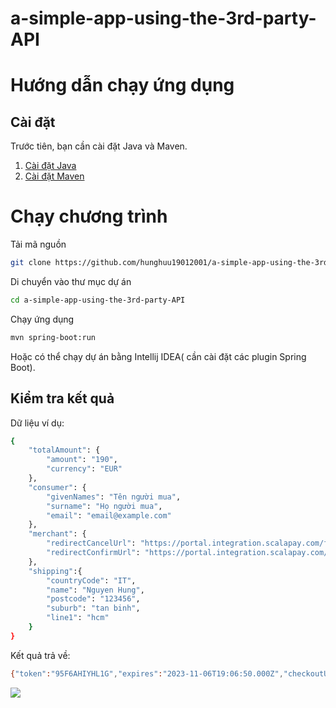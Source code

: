 # a-simple-app-using-the-3rd-party-API
# Hướng dẫn chạy ứng dụng

## Cài đặt

Trước tiên, bạn cần cài đặt Java và Maven.

1. [Cài đặt Java](https://www.oracle.com/java/technologies/javase-downloads.html)
2. [Cài đặt Maven](https://maven.apache.org/download.cgi)

# Chạy chương trình
Tải mã nguồn
```bash
git clone https://github.com/hunghuu19012001/a-simple-app-using-the-3rd-party-API.git

```
Di chuyển vào thư mục dự án
```bash
cd a-simple-app-using-the-3rd-party-API
```
Chạy ứng dụng
```bash
mvn spring-boot:run
```
Hoặc có thể chạy dự án bằng Intellij IDEA( cần cài đặt các plugin Spring Boot).
## Kiểm tra kết quả

Dữ liệu ví dụ: 
```bash
{
    "totalAmount": {
        "amount": "190",
        "currency": "EUR"
    },
    "consumer": {
        "givenNames": "Tên người mua",
        "surname": "Họ người mua",
        "email": "email@example.com"
    },
    "merchant": {
        "redirectCancelUrl": "https://portal.integration.scalapay.com/failure-url",
        "redirectConfirmUrl": "https://portal.integration.scalapay.com/success-url"
    },
    "shipping":{
        "countryCode": "IT",
        "name": "Nguyen Hung",
        "postcode": "123456",
        "suburb": "tan binh",
        "line1": "hcm"
    }
}
```
Kết quả trả về:
```bash
{"token":"95F6AHIYHL1G","expires":"2023-11-06T19:06:50.000Z","checkoutUrl":"https://portal.integration.scalapay.com/checkout/95F6AHIYHL1G"}
```

<img src=[https://imgur.com/a/CjvgpaL](https://imgur.com/a/CjvgpaL)https://imgur.com/a/CjvgpaL>




